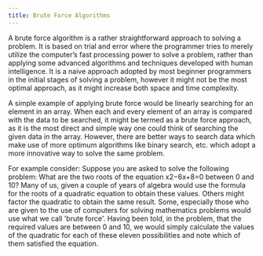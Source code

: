 ```yaml
---
title: Brute Force Algorithms
---
```


A brute force algorithm is a rather straightforward approach to solving a problem. It is based on trial and error where the programmer tries to merely utilize the computer’s fast processing power to solve a problem, rather than applying some advanced algorithms and techniques developed with human intelligence. It is a naive approach adopted by most beginner programmers in the initial stages of solving a problem, however it might not be the most optimal approach, as it might increase both space and time complexity.

A simple example of applying brute force would be linearly searching for an element in an array. When each and every element of an array is compared with the data to be searched, it might be termed as a brute force approach, as it is the most direct and simple way one could think of searching the given data in the array. However, there are better ways to search data which make use of more optimum algorithms like binary search, etc. which adopt a more innovative way to solve the same problem.

For example consider: 
Suppose you are asked to solve the following problem:
What are the two roots of the equation x2−6x+8=0 between 0 and 10?
Many of us, given a couple of years of algebra would use the formula for the roots of a quadratic equation to obtain these values. Others might factor the quadratic to obtain the same result. Some, especially those who are given to the use of computers for solving mathematics problems would use what we call 'brute force'. Having been told, in the problem, that the required values are between 0 and 10, we would simply calculate the values of the quadratic for each of these eleven possibilities and note which of them satisfied the equation.






